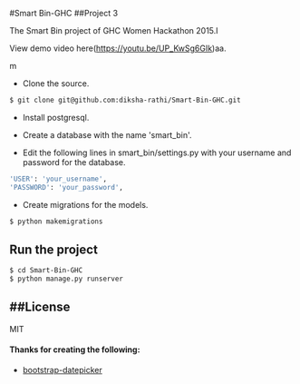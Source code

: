 #Smart Bin-GHC
##Project 3

The Smart Bin project of GHC Women Hackathon 2015.I

View demo video here(https://youtu.be/UP_KwSg6GIk)aa.

m
* Clone the source.

```sh
$ git clone git@github.com:diksha-rathi/Smart-Bin-GHC.git
```

* Install postgresql.

* Create a database with the name 'smart_bin'.

* Edit the following lines in smart_bin/settings.py with your username and password for the database.

```sh
'USER': 'your_username',
'PASSWORD': 'your_password',
```

* Create migrations for the models.

```sh
$ python makemigrations
```

## Run the project

```sh
$ cd Smart-Bin-GHC
$ python manage.py runserver
```

##License
----

MIT

#### Thanks for creating the following:

* [bootstrap-datepicker](https://github.com/uxsolutions/bootstrap-datepicker)
